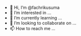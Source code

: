 - 👋 Hi, I’m @fachrikusuma
- 👀 I’m interested in ...
- 🌱 I’m currently learning ...
- 💞️ I’m looking to collaborate on ...
- 📫 How to reach me ...

<!---
fachrikusuma/fachrikusuma is a ✨ special ✨ repository because its `README.md` (this file) appears on your GitHub profile.
You can click the Preview link to take a look at your changes.
--->
